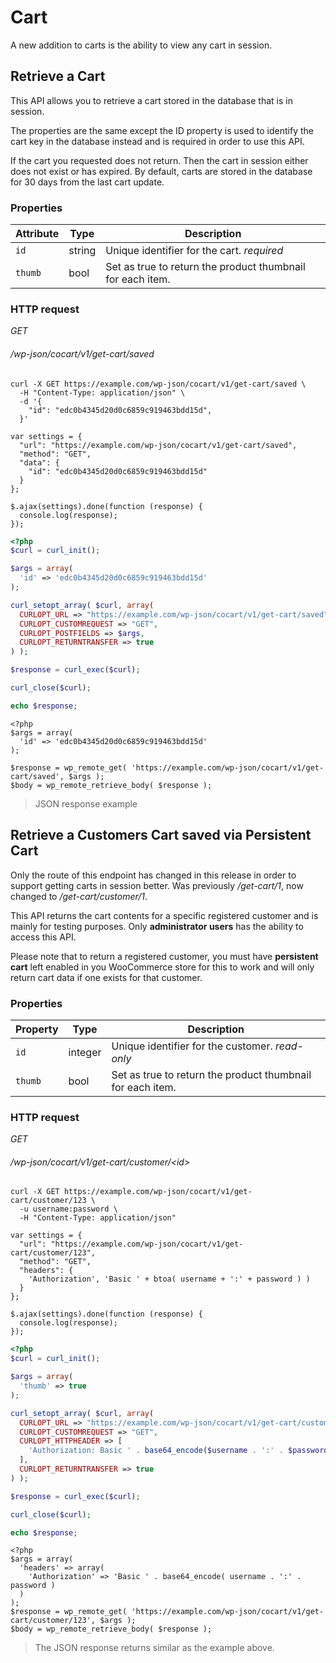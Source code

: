 # Cart #

A new addition to carts is the ability to view any cart in session.

## Retrieve a Cart ##

This API allows you to retrieve a cart stored in the database that is in session.

The properties are the same except the ID property is used to identify the cart key in the database instead and is required in order to use this API.

<aside class="notice">
  If the cart you requested does not return. Then the cart in session either does not exist or has expired. By default, carts are stored in the database for 30 days from the last cart update.
</aside>

### Properties ###

| Attribute | Type   | Description                                                              |
| --------- | ------ | ------------------------------------------------------------------------ |
| `id`      | string | Unique identifier for the cart. <i class="label label-info">required</i> |
| `thumb`   | bool   | Set as true to return the product thumbnail for each item.               |

### HTTP request ###

<div class="api-endpoint">
  <div class="endpoint-data">
    <i class="label label-get">GET</i>
    <h6>/wp-json/cocart/v1/get-cart/saved</h6>
  </div>
</div>

```shell
curl -X GET https://example.com/wp-json/cocart/v1/get-cart/saved \
  -H "Content-Type: application/json" \
  -d '{
    "id": "edc0b4345d20d0c6859c919463bdd15d",
  }'
```

```javascript--jquery
var settings = {
  "url": "https://example.com/wp-json/cocart/v1/get-cart/saved",
  "method": "GET",
  "data": {
    "id": "edc0b4345d20d0c6859c919463bdd15d"
  }
};

$.ajax(settings).done(function (response) {
  console.log(response);
});
```

```php
<?php
$curl = curl_init();

$args = array(
  'id' => 'edc0b4345d20d0c6859c919463bdd15d'
);

curl_setopt_array( $curl, array(
  CURLOPT_URL => "https://example.com/wp-json/cocart/v1/get-cart/saved",
  CURLOPT_CUSTOMREQUEST => "GET",
  CURLOPT_POSTFIELDS => $args,
  CURLOPT_RETURNTRANSFER => true
) );

$response = curl_exec($curl);

curl_close($curl);

echo $response;
```

```php--wp-http-api
<?php
$args = array(
  'id' => 'edc0b4345d20d0c6859c919463bdd15d'
);

$response = wp_remote_get( 'https://example.com/wp-json/cocart/v1/get-cart/saved', $args );
$body = wp_remote_retrieve_body( $response );
```

> JSON response example

## Retrieve a Customers Cart saved via Persistent Cart ##

<aside class="warning">
Only the route of this endpoint has changed in this release in order to support getting carts in session better. Was previously <em>/get-cart/1</em>, now changed to <em>/get-cart/customer/1</em>.
</aside>

This API returns the cart contents for a specific registered customer and is mainly for testing purposes. Only **administrator users** has the ability to access this API.

<aside class="notice">
  Please note that to return a registered customer, you must have <strong>persistent cart</strong> left enabled in you WooCommerce store for this to work and will only return cart data if one exists for that customer.
</aside>

### Properties ###

| Property  | Type    | Description                                                                   |
| --------- | ------- | ----------------------------------------------------------------------------- |
| `id`      | integer | Unique identifier for the customer. <i class="label label-info">read-only</i> |
| `thumb`   | bool    | Set as true to return the product thumbnail for each item.                    |

### HTTP request ###

<div class="api-endpoint">
  <div class="endpoint-data">
    <i class="label label-get">GET</i>
    <h6>/wp-json/cocart/v1/get-cart/customer/&lt;id&gt;</h6>
  </div>
</div>

```shell
curl -X GET https://example.com/wp-json/cocart/v1/get-cart/customer/123 \
  -u username:password \
  -H "Content-Type: application/json"
```

```javascript--jquery
var settings = {
  "url": "https://example.com/wp-json/cocart/v1/get-cart/customer/123",
  "method": "GET",
  "headers": {
    'Authorization', 'Basic ' + btoa( username + ':' + password ) )
  }
};

$.ajax(settings).done(function (response) {
  console.log(response);
});
```

```php
<?php
$curl = curl_init();

$args = array(
  'thumb' => true
);

curl_setopt_array( $curl, array(
  CURLOPT_URL => "https://example.com/wp-json/cocart/v1/get-cart/customer/123",
  CURLOPT_CUSTOMREQUEST => "GET",
  CURLOPT_HTTPHEADER => [
    'Authorization: Basic ' . base64_encode($username . ':' . $password)
  ],
  CURLOPT_RETURNTRANSFER => true
) );

$response = curl_exec($curl);

curl_close($curl);

echo $response;
```

```php--wp-http-api
<?php
$args = array(
  'headers' => array(
    'Authorization' => 'Basic ' . base64_encode( username . ':' . password )
  )
);
$response = wp_remote_get( 'https://example.com/wp-json/cocart/v1/get-cart/customer/123', $args );
$body = wp_remote_retrieve_body( $response );
```

> The JSON response returns similar as the example above.
